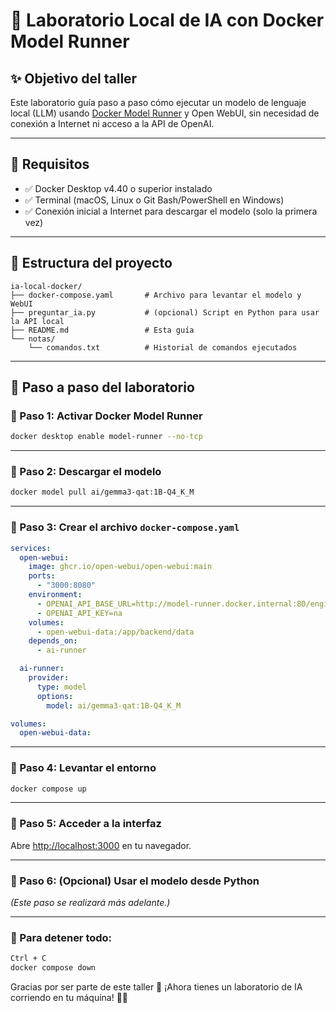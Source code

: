
# 📘 Laboratorio Local de IA con Docker Model Runner

## ✨ Objetivo del taller

Este laboratorio guía paso a paso cómo ejecutar un modelo de lenguaje local (LLM) usando [Docker Model Runner](https://docs.docker.com/ai/model-runner/) y Open WebUI, sin necesidad de conexión a Internet ni acceso a la API de OpenAI.

---

## 🧰 Requisitos

- ✅ Docker Desktop v4.40 o superior instalado
- ✅ Terminal (macOS, Linux o Git Bash/PowerShell en Windows)
- ✅ Conexión inicial a Internet para descargar el modelo (solo la primera vez)

---

## 📁 Estructura del proyecto

```
ia-local-docker/
├── docker-compose.yaml       # Archivo para levantar el modelo y WebUI
├── preguntar_ia.py           # (opcional) Script en Python para usar la API local
├── README.md                 # Esta guía
└── notas/
    └── comandos.txt          # Historial de comandos ejecutados
```

---

## 🧪 Paso a paso del laboratorio

### 🔹 Paso 1: Activar Docker Model Runner

```bash
docker desktop enable model-runner --no-tcp
```

---

### 🔹 Paso 2: Descargar el modelo

```bash
docker model pull ai/gemma3-qat:1B-Q4_K_M
```

---

### 🔹 Paso 3: Crear el archivo `docker-compose.yaml`

```yaml
services:
  open-webui:
    image: ghcr.io/open-webui/open-webui:main
    ports:
      - "3000:8080"
    environment:
      - OPENAI_API_BASE_URL=http://model-runner.docker.internal:80/engines/llama.cpp/v1
      - OPENAI_API_KEY=na
    volumes:
      - open-webui-data:/app/backend/data
    depends_on:
      - ai-runner

  ai-runner:
    provider:
      type: model
      options:
        model: ai/gemma3-qat:1B-Q4_K_M

volumes:
  open-webui-data:
```

---

### 🔹 Paso 4: Levantar el entorno

```bash
docker compose up
```

---

### 🔹 Paso 5: Acceder a la interfaz

Abre [http://localhost:3000](http://localhost:3000) en tu navegador.

---

### 🐍 Paso 6: (Opcional) Usar el modelo desde Python

*(Este paso se realizará más adelante.)*

---

### 🧼 Para detener todo:

```bash
Ctrl + C
docker compose down
```

Gracias por ser parte de este taller 💫 ¡Ahora tienes un laboratorio de IA corriendo en tu máquina! 🧪🐳
